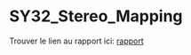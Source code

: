 # SY32_Stereo_Mapping

Trouver le lien au rapport ici: [rapport](https://www.overleaf.com/project/6272d0aab9bf1581309ccfa8)
